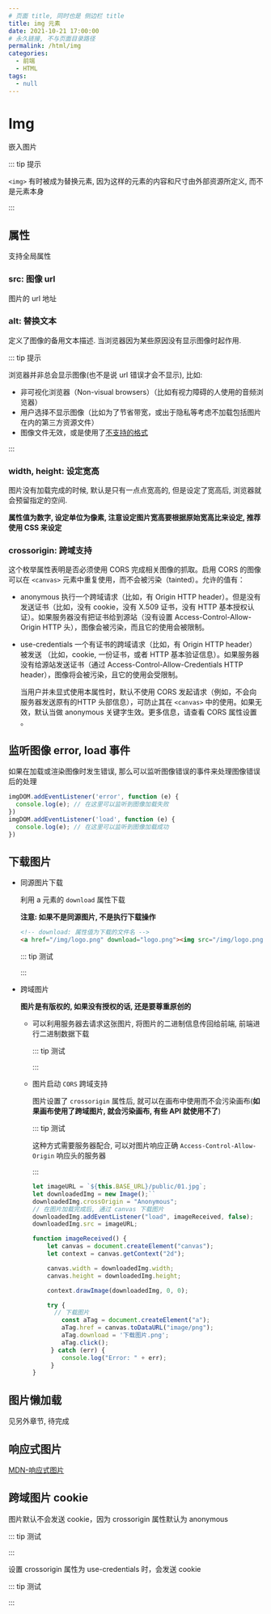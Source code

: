 ```yaml
---
# 页面 title, 同时也是 侧边栏 title
title: img 元素
date: 2021-10-21 17:00:00
# 永久链接, 不与页面目录路径
permalink: /html/img
categories: 
  - 前端
  - HTML
tags: 
  - null
---
```


# Img

嵌入图片

::: tip 提示

`<img>` 有时被成为替换元素, 因为这样的元素的内容和尺寸由外部资源所定义, 而不是元素本身

:::

## 属性

支持全局属性

### src: 图像 url

图片的 url 地址

### alt: 替换文本

定义了图像的备用文本描述. 当浏览器因为某些原因没有显示图像时起作用.

::: tip 提示

浏览器并非总会显示图像(也不是说 url 错误才会不显示), 比如: 

* 非可视化浏览器（Non-visual browsers）（比如有视力障碍的人使用的音频浏览器）
* 用户选择不显示图像（比如为了节省带宽，或出于隐私等考虑不加载包括图片在内的第三方资源文件）
* 图像文件无效，或是使用了[不支持的格式](https://developer.mozilla.org/zh-CN/docs/Web/HTML/Element/img#supported_image_formats)

:::

### width, height: 设定宽高

图片没有加载完成的时候, 默认是只有一点点宽高的, 但是设定了宽高后, 浏览器就会预留指定的空间.

**属性值为数字, 设定单位为像素, 注意设定图片宽高要根据原始宽高比来设定, 推荐使用 CSS 来设定** 

### crossorigin:  跨域支持

这个枚举属性表明是否必须使用 CORS 完成相关图像的抓取。启用 CORS 的图像 可以在 `<canvas>` 元素中重复使用，而不会被污染（tainted）。允许的值有：

* anonymous
  执行一个跨域请求（比如，有 Origin HTTP header）。但是没有发送证书（比如，没有 cookie，没有 X.509 证书，没有 HTTP 基本授权认证）。如果服务器没有把证书给到源站（没有设置 Access-Control-Allow-Origin HTTP 头），图像会被污染，而且它的使用会被限制。

* use-credentials
  一个有证书的跨域请求（比如，有 Origin HTTP header）被发送 （比如，cookie, 一份证书，或者 HTTP 基本验证信息）。如果服务器没有给源站发送证书（通过 Access-Control-Allow-Credentials HTTP header），图像将会被污染，且它的使用会受限制。
  
  当用户并未显式使用本属性时，默认不使用 CORS 发起请求（例如，不会向服务器发送原有的HTTP 头部信息），可防止其在 `<canvas>` 中的使用。如果无效，默认当做 anonymous 关键字生效。更多信息，请查看 CORS 属性设置 。

## 监听图像 error, load 事件

如果在加载或渲染图像时发生错误, 那么可以监听图像错误的事件来处理图像错误后的处理

```js
imgDOM.addEventListener('error', function (e) {
  console.log(e); // 在这里可以监听到图像加载失败
})
imgDOM.addEventListener('load', function (e) {
  console.log(e); // 在这里可以监听到图像加载成功
})
```

## 下载图片

* 同源图片下载

  利用 a 元素的 `download` 属性下载

  **注意: 如果不是同源图片, 不是执行下载操作**

  ```html
  <!-- download: 属性值为下载的文件名 -->
  <a href="/img/logo.png" download="logo.png"><img src="/img/logo.png" alt=""></a>
  ```

  ::: tip 测试

  <html-test type="imgUpdate" />

  :::

* 跨域图片

  **图片是有版权的, 如果没有授权的话, 还是要尊重原创的**

  * 可以利用服务器去请求这张图片, 将图片的二进制信息传回给前端, 前端进行二进制数据下载

    ::: tip 测试

    <html-test type="imgUpdateNode" />

    :::

  * 图片启动 `CORS` 跨域支持

    图片设置了 `crossorigin` 属性后, 就可以在画布中使用而不会污染画布(**如果画布使用了跨域图片, 就会污染画布, 有些 API 就使用不了**)

    ::: tip 测试

    这种方式需要服务器配合, 可以对图片响应正确 `Access-Control-Allow-Origin` 响应头的服务器
  
    <html-test type="imgUpdate" status="cors" />
  
    :::
  
    ```js
    let imageURL = `${this.BASE_URL}/public/01.jpg`;
    let downloadedImg = new Image();``
    downloadedImg.crossOrigin = "Anonymous";
    // 在图片加载完成后, 通过 canvas 下载图片
    downloadedImg.addEventListener("load", imageReceived, false);
    downloadedImg.src = imageURL;
    
    function imageReceived() {
    	let canvas = document.createElement("canvas");
    	let context = canvas.getContext("2d");
    
        canvas.width = downloadedImg.width;
        canvas.height = downloadedImg.height;
    
        context.drawImage(downloadedImg, 0, 0);
    
        try {
          // 下载图片
          	const aTag = document.createElement("a");
          	aTag.href = canvas.toDataURL("image/png");
          	aTag.download = '下载图片.png';
          	aTag.click();
         } catch (err) {
          	console.log("Error: " + err);
         }
    }
    ```
  
    

## 图片懒加载

见另外章节, 待完成

## 响应式图片

[MDN-响应式图片](https://developer.mozilla.org/zh-CN/docs/Learn/HTML/Multimedia_and_embedding/Responsive_images)

## 跨域图片 cookie

图片默认不会发送 cookie，因为 crossorigin 属性默认为 anonymous

::: tip 测试

<html-test type="imgCookie" status="anonymous" />

:::

设置 crossorigin 属性为 use-credentials 时，会发送 cookie

::: tip 测试

<html-test type="imgCookie" status="use-credentials" />

:::
